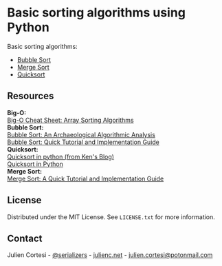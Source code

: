 # Basic sorting algorithms using Python

Basic sorting algorithms:

- [Bubble Sort](sorting_algorithms/bubble_sort.py)
- [Merge Sort](sorting_algorithms/merge_sort.py)
- [Quicksort](sorting_algorithms/quicksort.py)

## Resources

**Big-O:**  
[Big-O Cheat Sheet: Array Sorting Algorithms](https://www.bigocheatsheet.com/#sorting)  
**Bubble Sort:**  
[Bubble Sort: An Archaeological Algorithmic Analysis ](https://users.cs.duke.edu/~ola/bubble/bubble.html)  
[Bubble Sort: Quick Tutorial and Implementation Guide](https://www.pythoncentral.io/bubble-sort-implementation-guide/)  
**Quicksort:**  
[Quicksort in python (from Ken's Blog)](http://www.99nth.com/~krm/blog/quicksort-python.html)  
[Quicksort in Python](https://stackabuse.com/quicksort-in-python/)  
**Merge Sort:**  
[Merge Sort: A Quick Tutorial and Implementation Guide](https://www.pythoncentral.io/merge-sort-implementation-guide/)

## License

Distributed under the MIT License. See `LICENSE.txt` for more information.

## Contact

Julien Cortesi - [@serializers](https://twitter.com/serializers) - [julienc.net](https://www.julienc.net) - julien.cortesi@potonmail.com

